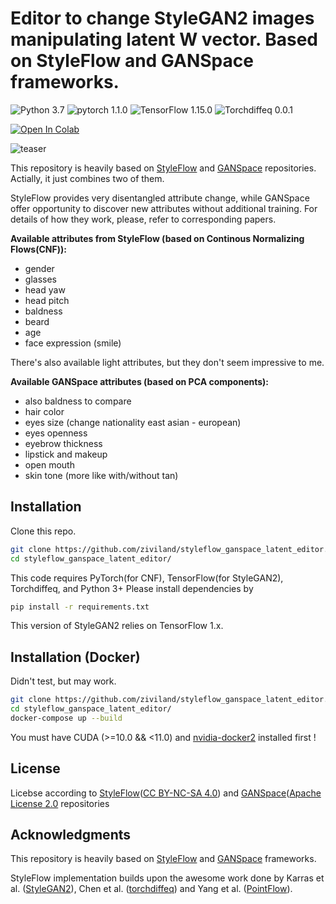 # Editor to change StyleGAN2 images manipulating latent W vector. Based on StyleFlow and GANSpace frameworks.
![Python 3.7](https://img.shields.io/badge/Python-3.7-green.svg?style=plastic)
![pytorch 1.1.0](https://img.shields.io/badge/Pytorch-1.1.0-green.svg?style=plastic)
![TensorFlow 1.15.0](https://img.shields.io/badge/TensorFlow-1.15.0-green.svg?style=plastic)
![Torchdiffeq 0.0.1](https://img.shields.io/badge/Torchdiffeq-0.0.1-green.svg?style=plastic)

[![Open In Colab](https://colab.research.google.com/assets/colab-badge.svg)](https://colab.research.google.com/github/ziviland/styleflow_ganspace_latent_editor/blob/master/Latent_vector_editor.ipynb)

![teaser](https://raw.githubusercontent.com/ziviland/styleflow_ganspace_latent_editor/master/teaser.png)

This repository is heavily based on [StyleFlow](https://github.com/RameenAbdal/StyleFlow) and [GANSpace](https://github.com/harskish/ganspace) repositories.
Actially, it just combines two of them.

StyleFlow provides very disentangled attribute change, while GANSpace offer opportunity to discover new attributes without additional training.
For details of how they work, please, refer to corresponding papers.

**Available attributes from StyleFlow (based on Continous Normalizing Flows(CNF)):**
* gender
* glasses
* head yaw
* head pitch
* baldness
* beard
* age
* face expression (smile)

There's also available light attributes, but they don't seem impressive to me.

**Available GANSpace attributes (based on PCA components):**
* also baldness to compare
* hair color
* eyes size (change nationality east asian - european)
* eyes openness
* eyebrow thickness
* lipstick and makeup
* open mouth
* skin tone (more like with/without tan)

## Installation

Clone this repo.
```bash
git clone https://github.com/ziviland/styleflow_ganspace_latent_editor.git
cd styleflow_ganspace_latent_editor/
```

This code requires PyTorch(for CNF), TensorFlow(for StyleGAN2), Torchdiffeq, and Python 3+ Please install dependencies by
```bash
pip install -r requirements.txt
```

This version of StyleGAN2 relies on TensorFlow 1.x.

## Installation (Docker)

Didn't test, but may work. 

```bash
git clone https://github.com/ziviland/styleflow_ganspace_latent_editor.git
cd styleflow_ganspace_latent_editor/
docker-compose up --build

```
You must have CUDA (>=10.0 && <11.0) and [nvidia-docker2](https://github.com/NVIDIA/nvidia-docker) installed first !

## License

Licebse according to [StyleFlow](https://github.com/RameenAbdal/StyleFlow)([CC BY-NC-SA 4.0](https://creativecommons.org/licenses/by-nc-sa/4.0/legalcode)) and [GANSpace](https://github.com/harskish/ganspace)([Apache License 2.0](https://github.com/harskish/ganspace#license) repositories

## Acknowledgments
This repository is heavily based on [StyleFlow](https://github.com/RameenAbdal/StyleFlow) and [GANSpace](https://github.com/harskish/ganspace) frameworks.

StyleFlow implementation builds upon the awesome work done by Karras et al. ([StyleGAN2](https://github.com/NVlabs/stylegan2)), Chen et al. ([torchdiffeq](https://github.com/rtqichen/torchdiffeq)) and Yang et al. ([PointFlow](https://arxiv.org/abs/1906.12320)).

